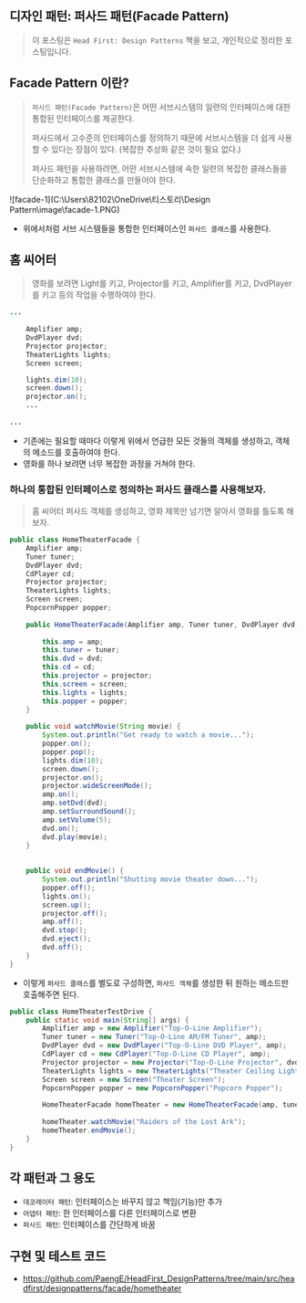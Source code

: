 ## 디자인 패턴: 퍼사드 패턴(Facade Pattern)

> 이 포스팅은 `Head First: Design Patterns` 책을 보고, 개인적으로 정리한 포스팅입니다.

## Facade Pattern 이란?

> `퍼사드 패턴(Facade Pattern)`은 어떤 서브시스템의 일련의 인터페이스에 대한 통합된 인터페이스를 제공한다. 
>
> 퍼사드에서 고수준의 인터페이스를 정의하기 때문에 서브시스템을 더 쉽게 사용할 수 있다는 장점이 있다. (복잡한 추상화 같은 것이 필요 없다.)
>
> 퍼사드 패턴을 사용하려면, 어떤 서브시스템에 속한 일련의 복잡한 클래스들을 단순화하고 통합한 클래스를 만들어야 한다.

![facade-1](C:\Users\82102\OneDrive\티스토리\Design Pattern\image\facade-1.PNG)

- 위에서처럼 서브 시스템들을 통합한 인터페이스인 `퍼사드 클래스`를 사용한다.

## 홈 씨어터

> 영화를 보려면 Light를 키고, Projector를 키고, Amplifier를 키고, DvdPlayer를 키고 등의 작업을 수행하여야 한다.

```java
...
  
	Amplifier amp;
	DvdPlayer dvd;
	Projector projector;
	TheaterLights lights;
	Screen screen;

	lights.dim(10);
	screen.down();
	projector.on();
	...
    
...
```

- 기존에는 필요할 때마다 이렇게 위에서 언급한 모든 것들의 객체를 생성하고, 객체의 메소드를 호출하여야 한다. 
- 영화를 하나 보려면 너무 복잡한 과정을 거쳐야 한다.

### 하나의 통합된 인터페이스로 정의하는 퍼사드 클래스를 사용해보자.

> 홈 씨어터 퍼사드 객체를 생성하고, 영화 제목만 넘기면 알아서 영화를 틀도록 해보자.

```java
public class HomeTheaterFacade {
	Amplifier amp;
	Tuner tuner;
	DvdPlayer dvd;
	CdPlayer cd;
	Projector projector;
	TheaterLights lights;
	Screen screen;
	PopcornPopper popper;
 
	public HomeTheaterFacade(Amplifier amp, Tuner tuner, DvdPlayer dvd, CdPlayer cd, Projector projector, Screen screen, TheaterLights lights) {
 
		this.amp = amp;
		this.tuner = tuner;
		this.dvd = dvd;
		this.cd = cd;
		this.projector = projector;
		this.screen = screen;
		this.lights = lights;
		this.popper = popper;
	}
 
	public void watchMovie(String movie) {
		System.out.println("Get ready to watch a movie...");
		popper.on();
		popper.pop();
		lights.dim(10);
		screen.down();
		projector.on();
		projector.wideScreenMode();
		amp.on();
		amp.setDvd(dvd);
		amp.setSurroundSound();
		amp.setVolume(5);
		dvd.on();
		dvd.play(movie);
	}
 
 
	public void endMovie() {
		System.out.println("Shutting movie theater down...");
		popper.off();
		lights.on();
		screen.up();
		projector.off();
		amp.off();
		dvd.stop();
		dvd.eject();
		dvd.off();
	}
}
```

- 이렇게 `퍼사드 클래스`를 별도로 구성하면, `퍼사드 객체`를 생성한 뒤 원하는 메소드만 호출해주면 된다.

```java
public class HomeTheaterTestDrive {
	public static void main(String[] args) {
		Amplifier amp = new Amplifier("Top-O-Line Amplifier");
		Tuner tuner = new Tuner("Top-O-Line AM/FM Tuner", amp);
		DvdPlayer dvd = new DvdPlayer("Top-O-Line DVD Player", amp);
		CdPlayer cd = new CdPlayer("Top-O-Line CD Player", amp);
		Projector projector = new Projector("Top-O-Line Projector", dvd);
		TheaterLights lights = new TheaterLights("Theater Ceiling Lights");
		Screen screen = new Screen("Theater Screen");
		PopcornPopper popper = new PopcornPopper("Popcorn Popper");
 
		HomeTheaterFacade homeTheater = new HomeTheaterFacade(amp, tuner, dvd, cd, projector, screen, lights, popper);
 
		homeTheater.watchMovie("Raiders of the Lost Ark");
		homeTheater.endMovie();
	}
}
```

## 각 패턴과 그 용도

- `데코레이터 패턴`: 인터페이스는 바꾸지 않고 책임(기능)만 추가
- `어댑터 패턴`: 한 인터페이스를 다른 인터페이스로 변환
- `퍼사드 패턴`: 인터페이스를 간단하게 바꿈

## 구현 및 테스트 코드

- https://github.com/PaengE/HeadFirst_DesignPatterns/tree/main/src/headfirst/designpatterns/facade/hometheater

